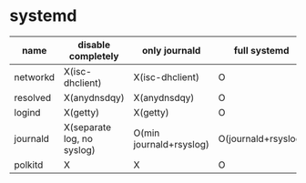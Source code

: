 # systemd

|name|disable completely|only journald|full systemd|
|------|---|---|---|
|networkd|X(isc-dhclient)|X(isc-dhclient)|O|
|resolved|X(anydnsdqy)|X(anydnsdqy)|O|
|logind  |X(getty)|X(getty)|O|
|journald|X(separate log, no syslog)|O(min journald+rsyslog)|O(journald+rsyslog)|
|polkitd|X|X|O|

